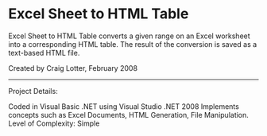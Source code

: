 Excel Sheet to HTML Table
=========================

Excel Sheet to HTML Table converts a given range on an Excel worksheet into a corresponding HTML table. The result of the conversion is saved as a text-based HTML file.

Created by Craig Lotter, February 2008

*********************************

Project Details:

Coded in Visual Basic .NET using Visual Studio .NET 2008
Implements concepts such as Excel Documents, HTML Generation, File Manipulation.
Level of Complexity: Simple
